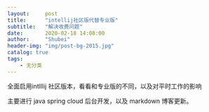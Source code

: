 ```yaml
---
layout:     post
title:      "intellij社区版代替专业版"
subtitle:   "解决收费问题"
date:       2020-02-18 14:08:00
author:     "Shubei"
header-img: "img/post-bg-2015.jpg"
catalog: true
tags:
    - 无分类
---
```


全面启用intlllij 社区版本，看看和专业版的不同，以及对平时工作的影响

主要进行 java spring cloud 后台开发，以及 markdown 博客更新。
